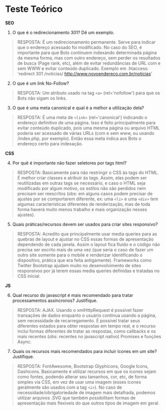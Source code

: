 # Teste Teórico

**SEO**

1. O que é o redirecionamento 301? Dê um exemplo.

> RESPOSTA: É um redirecionamento permanente. Serve para indicar que o endereço acessado foi modificado. No caso do SEO, é importante para que Bots continuem indexando determinada página da mesma forma, mas com outro endereço, sem perder os resultados de busca (Page rank, etc), além de evitar redundâncias de URL com e sem WWW e evitar conteúdo duplicado. Exemplo em .htaccess: 'redirect 301 /noticias/ http://www.novoendereco.com.br/noticias' 

2. O que é um link No-Follow?

> RESPOSTA: Um atributo usado na tag `<a>` (rel='nofollow') para que os Bots não sigam os links.

3. O que é uma meta canonical e qual é a melhor a utilização dela?

> RESPOSTA: É uma meta de `<link>` (rel='canonical') indicando o endereço definitivo de uma página. Isso é feito principalmente para evitar conteúdo duplicado, pois uma mesma página ou arquivo HTML poderia ser acessado de várias URLs (com e sem www, ou usando /index.php, por exemplo). Então essa meta indica aos Bots o endereço certo para indexação.


**CSS**

4. Por quê é importante não fazer seletores por tags html?

> RESPOSTA: Basicamente para não restringir o CSS às tags do HTML. É melhor criar classes e atribuir às tags. Assim, elas podem ser reutilizadas em outras tags se necessário, e caso o HTML seja modificado por algum motivo, os estilos não são perdidos nem precisam ser reescritos (obs: em alguns casos podem precisar de ajustes por se comportarem diferente, ex: uma `<li>` e uma `<div>` tem algumas características diferentes de renderização, mas de toda forma haverá muito menos trabalho e mais organização nesses ajustes).

5. Quais práticas/recursos devem ser usados para criar sites responsivo?

> RESPOSTA: Acredito que principalmente usar media queries para as quebras de layout e ajustar no CSS essas formas de apresentação dependendo de cada janela. Assim o layout fica fluido e o código não precisa ser escrito mais de uma vez (que seria o caso de fazer um outro site somente para o mobile e renderizar identificando o dispositivo, prática que era feita antigamente). Frameworks como Twitter Bootstrap ajudam muito no desenvolvimento de sites responsivos por já terem essas media queries definidas e tratadas no CSS inicial.


**JS**

6. Qual recurso do javascript é mais recomendado para tratar processamentos assíncronos? Justifique.

> RESPOSTA: AJAX. Usando o xmlHttpRequest é possível fazer transações de dados enquanto o usuário continua usando a página, sem necessidade de recarregamento. É possível tratar seus diferentes estados para obter respostas em tempo real, e o recurso inclui formas diferentes de tratar as respostas, como callbacks e os mais recentes (obs: recentes no javascript nativo) Promises e funções Async.

7. Quais os recursos mais recomendados para incluir ícones em um site? Justifique.

> RESPOSTA: FontAwesome, Bootstrap Glyphicons, Google Icons, Dashicons. Basicamente é utilizar recursos em que os ícones sejam como fontes, podendo alterar seu tamanhos, cor, etc, de forma simples via CSS, em vez de usar uma imagem (esses ícones geralmente são usados com a tag `<i>`). No caso de necessidade/obrigatoriedade de imagem mais detalhada, podemos utilizar arquivos .SVG que também possibilitam formas de apresentação mais flexíveis do que outros tipos de imagem em geral.
